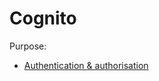 # Cognito

Purpose:
* [Authentication & authorisation](../core-functionalities/authentication-and-authorisation.md)
